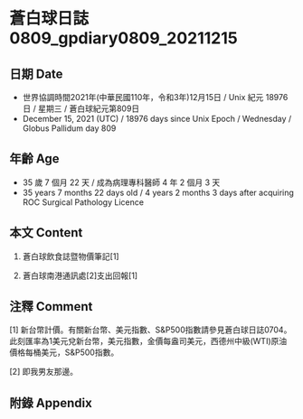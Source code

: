 [_metadata_:encoding]: - "utf-8"
[_metadata_:language]: - "zh-Hant-TW"
[_metadata_:fileformat]: - "markdown"
[_metadata_:MIME_type]: - "text/plain"
[_metadata_:markdown_version]: - "commonmark version 0.30"
[_metadata_:markdown_spec]: - "https://spec.commonmark.org/0.30/"

# 蒼白球日誌0809_gpdiary0809_20211215 #

## 日期 Date ##

* 世界協調時間2021年(中華民國110年，令和3年)12月15日 / Unix 紀元 18976 日 / 星期三 / 蒼白球紀元第809日
* December 15, 2021 (UTC) / 18976 days since Unix Epoch / Wednesday / Globus Pallidum day 809

## 年齡 Age ##

* 35 歲 7 個月 22 天 / 成為病理專科醫師 4 年 2 個月 3 天
* 35 years 7 months 22 days old / 4 years 2 months 3 days after acquiring ROC Surgical Pathology Licence

## 本文 Content ##

1. 蒼白球飲食誌暨物價筆記[1]

    
2. 蒼白球南港通訊處[2]支出回報[1]

    

## 注釋 Comment ##

[1] 新台幣計價。有關新台幣、美元指數、S&P500指數請參見蒼白球日誌0704。此刻匯率為1美元兌新台幣，美元指數，金價每盎司美元，西德州中級(WTI)原油價格每桶美元，S&P500指數。


[2] 即我男友那邊。



## 附錄 Appendix ##

